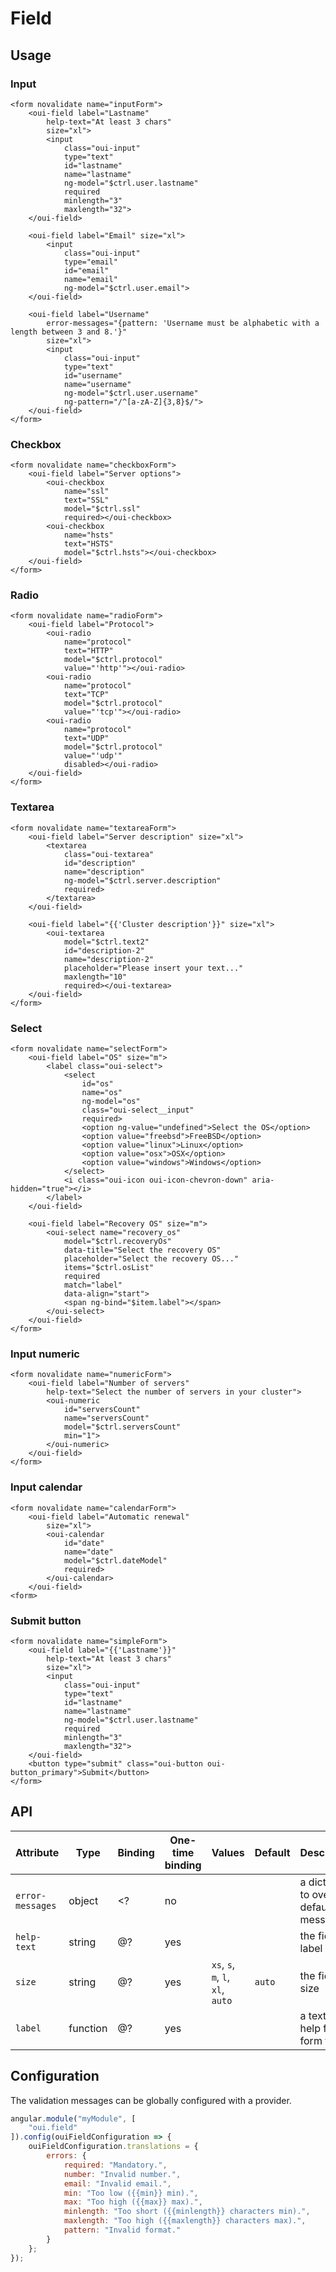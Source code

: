 # Field

<component-status cx-design="complete" ux="complete"></component-status>

## Usage

### Input

```html:preview
<form novalidate name="inputForm">
    <oui-field label="Lastname"
        help-text="At least 3 chars"
        size="xl">
        <input
            class="oui-input"
            type="text"
            id="lastname"
            name="lastname"
            ng-model="$ctrl.user.lastname"
            required
            minlength="3"
            maxlength="32">
    </oui-field>

    <oui-field label="Email" size="xl">
        <input
            class="oui-input"
            type="email"
            id="email"
            name="email"
            ng-model="$ctrl.user.email">
    </oui-field>

    <oui-field label="Username"
        error-messages="{pattern: 'Username must be alphabetic with a length between 3 and 8.'}"
        size="xl">
        <input
            class="oui-input"
            type="text"
            id="username"
            name="username"
            ng-model="$ctrl.user.username"
            ng-pattern="/^[a-zA-Z]{3,8}$/">
    </oui-field>
</form>
```

### Checkbox

```html:preview
<form novalidate name="checkboxForm">
    <oui-field label="Server options">
        <oui-checkbox
            name="ssl"
            text="SSL"
            model="$ctrl.ssl"
            required></oui-checkbox>
        <oui-checkbox
            name="hsts"
            text="HSTS"
            model="$ctrl.hsts"></oui-checkbox>
    </oui-field>
</form>
```

### Radio

```html:preview
<form novalidate name="radioForm">
    <oui-field label="Protocol">
        <oui-radio
            name="protocol"
            text="HTTP"
            model="$ctrl.protocol"
            value="'http'"></oui-radio>
        <oui-radio
            name="protocol"
            text="TCP"
            model="$ctrl.protocol"
            value="'tcp'"></oui-radio>
        <oui-radio
            name="protocol"
            text="UDP"
            model="$ctrl.protocol"
            value="'udp'"
            disabled></oui-radio>
    </oui-field>
</form>
```

### Textarea

```html:preview
<form novalidate name="textareaForm">
    <oui-field label="Server description" size="xl">
        <textarea
            class="oui-textarea"
            id="description"
            name="description"
            ng-model="$ctrl.server.description"
            required>
        </textarea>
    </oui-field>

    <oui-field label="{{'Cluster description'}}" size="xl">
        <oui-textarea
            model="$ctrl.text2"
            id="description-2"
            name="description-2"
            placeholder="Please insert your text..."
            maxlength="10"
            required></oui-textarea>
    </oui-field>
</form>
```

### Select

```html:preview
<form novalidate name="selectForm">
    <oui-field label="OS" size="m">
        <label class="oui-select">
            <select
                id="os"
                name="os"
                ng-model="os"
                class="oui-select__input"
                required>
                <option ng-value="undefined">Select the OS</option>
                <option value="freebsd">FreeBSD</option>
                <option value="linux">Linux</option>
                <option value="osx">OSX</option>
                <option value="windows">Windows</option>
            </select>
            <i class="oui-icon oui-icon-chevron-down" aria-hidden="true"></i>
        </label>
    </oui-field>

    <oui-field label="Recovery OS" size="m">
        <oui-select name="recovery_os"
            model="$ctrl.recoveryOs"
            data-title="Select the recovery OS"
            placeholder="Select the recovery OS..."
            items="$ctrl.osList"
            required
            match="label"
            data-align="start">
            <span ng-bind="$item.label"></span>
        </oui-select>
    </oui-field>
</form>
```

### Input numeric

```html:preview
<form novalidate name="numericForm">
    <oui-field label="Number of servers"
        help-text="Select the number of servers in your cluster">
        <oui-numeric
            id="serversCount"
            name="serversCount"
            model="$ctrl.serversCount"
            min="1">
        </oui-numeric>
    </oui-field>
</form>
```

### Input calendar

```html:preview
<form novalidate name="calendarForm">
    <oui-field label="Automatic renewal"
        size="xl">
        <oui-calendar
            id="date"
            name="date"
            model="$ctrl.dateModel"
            required>
        </oui-calendar>
    </oui-field>
<form>
```

### Submit button

```html:preview
<form novalidate name="simpleForm">
    <oui-field label="{{'Lastname'}}"
        help-text="At least 3 chars"
        size="xl">
        <input
            class="oui-input"
            type="text"
            id="lastname"
            name="lastname"
            ng-model="$ctrl.user.lastname"
            required
            minlength="3"
            maxlength="32">
    </oui-field>
    <button type="submit" class="oui-button oui-button_primary">Submit</button>
</form>
```


## API

| Attribute         | Type            | Binding | One-time binding | Values                             | Default             | Description                                       |
| ----              | ----            | ----    | ----             | ----                               | ----                | ----                                              |
| `error-messages`  | object          | <?      | no               |                                    |                     | a dictionary to override default messages         |
| `help-text`       | string          | @?      | yes              |                                    |                     | the field label                                   |
| `size`            | string          | @?      | yes              | `xs`, `s`, `m`, `l`, `xl`, `auto`  | `auto`                 | the field size                                    |
| `label`           | function        | @?      | yes              |                                    |                     | a text to help fill the form field                |


## Configuration

The validation messages can be globally configured with a provider.

```js
angular.module("myModule", [
    "oui.field"
]).config(ouiFieldConfiguration => {
    ouiFieldConfiguration.translations = {
        errors: {
            required: "Mandatory.",
            number: "Invalid number.",
            email: "Invalid email.",
            min: "Too low ({{min}} min).",
            max: "Too high ({{max}} max).",
            minlength: "Too short ({{minlength}} characters min).",
            maxlength: "Too high ({{maxlength}} characters max).",
            pattern: "Invalid format."
        }
    };
});
```
